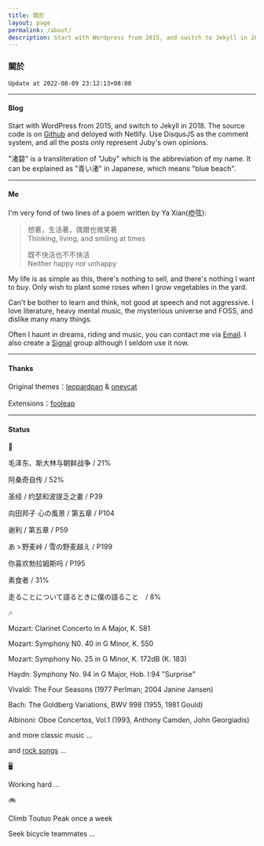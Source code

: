 ```yaml
---
title: 關於
layout: page 
permalink: /about/
description: Start with Wordpress from 2015, and switch to Jekyll in 2018. Source code is on Github and deloyed with Netlify. Use DisqusJS as comment system, and all the posts only represent Juby's own views.
---
```


### 關於

`Update at 2022-08-09 23:12:13+08:00`

------------------

#### Blog

Start with WordPress from 2015, and switch to Jekyll in 2018. The source code is on [Github](https://github.com/jubyshu/nagisaao) and deloyed with Netlify. Use DisqusJS as the comment system, and all the posts only represent Juby's own opinions.

"渚碧" is a transliteration of "Juby" which is the abbreviation of my name. It can be explained as "青い渚" in Japanese, which means "blue beach".

-------------------

#### Me

I'm very fond of two lines of a poem written by Ya Xian(瘂弦):

> 想著，生活著，偶爾也微笑著  
> Thinking, living, and smiling at times
> 
> 既不快活也不不快活  
> Neither happy nor unhappy

My life is as simple as this, there's nothing to sell, and there's nothing I want to buy. Only wish to plant some roses when I grow vegetables in the yard.

Can't be bother to learn and think, not good at speech and not aggressive. I love literature, heavy mental music, the mysterious universe and FOSS, and dislike many many things.

Often I haunt in dreams, riding and music, you can contact me via [Email](mailto:hbt5aggwr@relay.firefox.com). I also create a [Signal](https://bit.ly/3rMIP6f) group although I seldom use it now.

-------------------

#### Thanks

Original themes：[leopardpan](https://github.com/leopardpan/leopardpan.github.io/) & [onevcat](https://github.com/onevcat/vno-jekyll)

Extensions：[fooleap](https://blog.fooleap.org/)

-------------------

#### Status

📖

毛泽东、斯大林与朝鲜战争 / 21%

阿桑奇自传 / 52%

圣经 / 约瑟和波提乏之妻 / P39

向田邦子 心の風景 / 第五章 / P104

谢利 / 第五章 / P59

あゝ野麦峠 / 雪の野麦越え / P199

你喜欢勃拉姆斯吗 / P195

素食者 / 31%

走ることについて語るときに僕の語ること　/ 8%

🎶

Mozart: Clarinet Concerto in A Major, K. 581

Mozart: Symphony N0. 40 in G Minor, K. 550

Mozart: Symphony No. 25 in G Minor, K. 172dB (K. 183)

Haydn: Symphony No. 94 in G Major, Hob. I:94 "Surprise"

Vivaldi: The Four Seasons (1977 Perlman; 2004 Janine Jansen)

Bach: The Goldberg Variations, BWV 998 (1955, 1981 Gould)

Albinoni: Oboe Concertos, Vol.1 (1993, Anthony Camden, John Georgiadis)

and more classic music ...

and [rock songs](https://open.spotify.com/playlist/0N78QnMKsDTYcjqdhigqvt) ...

🖥️

Working hard ...

🚲

Climb Toutuo Peak once a week

Seek bicycle teammates ...
